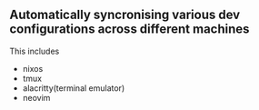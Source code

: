 ## Automatically syncronising various dev configurations across different machines

This includes
- nixos
- tmux
- alacritty(terminal emulator)
- neovim
